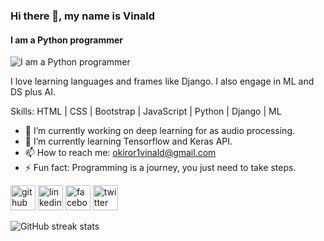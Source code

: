 ### Hi there 👋, my name is Vinald
#### I am a Python programmer
![I am a Python programmer](https://arturssmirnovs.github.io/github-profile-readme-generator/images/banner.png)

I love learning languages and frames like Django. I also engage in ML and DS plus AI.

Skills: HTML | CSS | Bootstrap | JavaScript | Python | Django | ML 

- 🔭 I’m currently working on deep learning for as audio processing. 
- 🌱 I’m currently learning Tensorflow and Keras API. 
- 📫 How to reach me: okiror1vinald@gmail.com 
- ⚡ Fun fact: Programming is a journey, you just need to take steps. 


[<img src='https://cdn.jsdelivr.net/npm/simple-icons@3.0.1/icons/github.svg' alt='github' height='40'>](https://github.com/Vinald )  [<img src='https://cdn.jsdelivr.net/npm/simple-icons@3.0.1/icons/linkedin.svg' alt='linkedin' height='40'>](https://www.linkedin.com/in/okirorsamuelvinald/)  [<img src='https://cdn.jsdelivr.net/npm/simple-icons@3.0.1/icons/facebook.svg' alt='facebook' height='40'>](https://www.facebook.com/osamuelvinald)  [<img src='https://cdn.jsdelivr.net/npm/simple-icons@3.0.1/icons/twitter.svg' alt='twitter' height='40'>](https://twitter.com/@osamuelvinald)  


![GitHub streak stats](https://streak-stats.demolab.com/?user=Vinald )  

